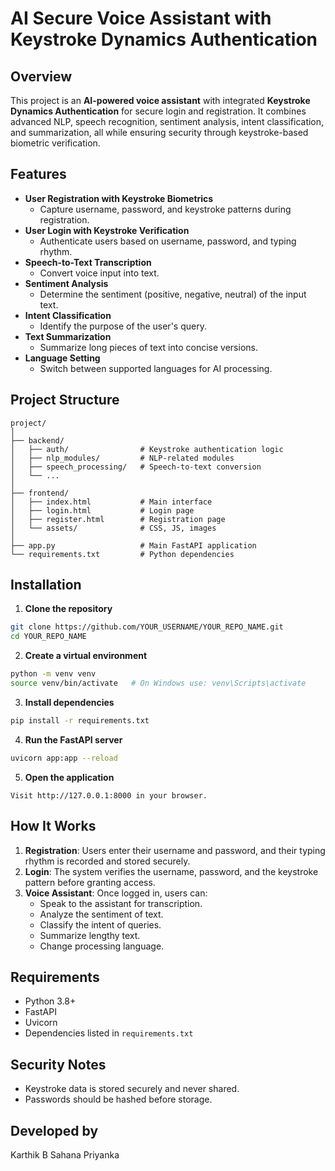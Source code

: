 
# AI Secure Voice Assistant with Keystroke Dynamics Authentication

## Overview
This project is an **AI-powered voice assistant** with integrated **Keystroke Dynamics Authentication** for secure login and registration. It combines advanced NLP, speech recognition, sentiment analysis, intent classification, and summarization, all while ensuring security through keystroke-based biometric verification.

## Features
- **User Registration with Keystroke Biometrics**
  - Capture username, password, and keystroke patterns during registration.
- **User Login with Keystroke Verification**
  - Authenticate users based on username, password, and typing rhythm.
- **Speech-to-Text Transcription**
  - Convert voice input into text.
- **Sentiment Analysis**
  - Determine the sentiment (positive, negative, neutral) of the input text.
- **Intent Classification**
  - Identify the purpose of the user's query.
- **Text Summarization**
  - Summarize long pieces of text into concise versions.
- **Language Setting**
  - Switch between supported languages for AI processing.

## Project Structure
```
project/
│
├── backend/
│   ├── auth/                # Keystroke authentication logic
│   ├── nlp_modules/         # NLP-related modules
│   ├── speech_processing/   # Speech-to-text conversion
│   └── ...
│
├── frontend/
│   ├── index.html           # Main interface
│   ├── login.html           # Login page
│   ├── register.html        # Registration page
│   └── assets/              # CSS, JS, images
│
├── app.py                   # Main FastAPI application
└── requirements.txt         # Python dependencies
```

## Installation
1. **Clone the repository**
```bash
git clone https://github.com/YOUR_USERNAME/YOUR_REPO_NAME.git
cd YOUR_REPO_NAME
```

2. **Create a virtual environment**
```bash
python -m venv venv
source venv/bin/activate   # On Windows use: venv\Scripts\activate
```

3. **Install dependencies**
```bash
pip install -r requirements.txt
```

4. **Run the FastAPI server**
```bash
uvicorn app:app --reload
```

5. **Open the application**
```
Visit http://127.0.0.1:8000 in your browser.
```

## How It Works
1. **Registration**: Users enter their username and password, and their typing rhythm is recorded and stored securely.
2. **Login**: The system verifies the username, password, and the keystroke pattern before granting access.
3. **Voice Assistant**: Once logged in, users can:
   - Speak to the assistant for transcription.
   - Analyze the sentiment of text.
   - Classify the intent of queries.
   - Summarize lengthy text.
   - Change processing language.

## Requirements
- Python 3.8+
- FastAPI
- Uvicorn
- Dependencies listed in `requirements.txt`

## Security Notes
- Keystroke data is stored securely and never shared.
- Passwords should be hashed before storage.

## Developed by
Karthik B
Sahana 
Priyanka 

